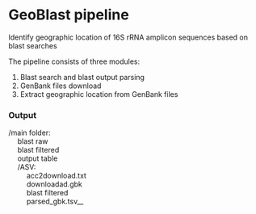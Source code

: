 # GeoBlast pipeline
Identify geographic location of 16S rRNA amplicon sequences based on blast searches

The pipeline consists of three modules:
1. Blast search and blast output parsing
2. GenBank files download 
3. Extract geographic location from GenBank files

### Output

/main folder:  
&emsp;  blast raw  
&emsp;  blast filtered  
&emsp;  output table  
&emsp;   /ASV:  
&emsp;  &emsp; acc2download.txt  
&emsp;  &emsp;  downloadad.gbk  
&emsp;  &emsp;  blast filtered  
&emsp;  &emsp;  parsed_gbk.tsv__

    
    
